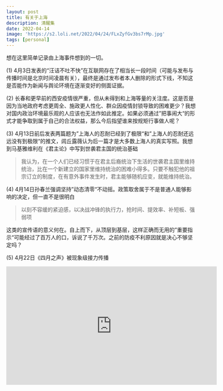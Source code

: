 ```yaml
---
layout: post
title: 有关于上海
description: 清醒集
date: 2022-04-14
image: 'https://s2.loli.net/2022/04/24/FLxZyfGv3bs7rMp.jpg'
tags: [personal]
---
```


想在这里简单记录由上海事件想到的一切。

(1) 4月3日发表的“汪诘不吐不快”在互联网存在了相当长一段时间（可能与发布与传播时间是北京时间凌晨有关），最终是通过发布者本人删除的形式下线，不知这是否能作为新闻与舆论环境在逐渐变好的侧面证据。

(2) 长春和更早前的西安疫情很严重，但从未得到和上海等量的关注度。这是否是因为当地政府考虑更周全、施政更人性化、群众因疫情封锁导致的困难更少？我想对国内政治环境最乐观的人应该也无法作如此推定。如果必须通过”把事闹大“的形式才能争取到属于自己的合法权益，那么今后指望谁来按规矩行事做人呢？

(3) 4月13日前后发表两篇题为”上海人的忍耐已经到了极限“和”上海人的忍耐还远远没有到极限“的推文，闾丘露薇认为后一篇才是大多数上海人的真实写照。我想到马基雅维利在《君主论》中写到世袭君主国的统治基础
> 我认为，在一个人们已经习惯于在君主后裔统治下生活的世袭君主国里维持统治，比在一个新建立的国家里维持统治的困难小得多。只要不触犯他的祖宗订立的制度，在有意外事件发生时，君主能够随机应变，就能维持统治。

(4) 4月14日孙春兰强调坚持”动态清零“不动摇。政策取舍属于不是普通人能够影响的决定，但一直不是很明白
> 以刻不容缓的紧迫感，以决战冲锋的执行力，抢时间、提效率、补短板、强弱项

这类的宣传语的意义何在。自上而下，从顶层到基层，这样正确而无用的”重要指示“可能经过了百万人的口，诉说了千万次。之前的防疫不利原因就是决心不够坚定吗？

(5) 4月22日《四月之声》被现象级接力传播
<iframe width="560" height="315" src="https://www.youtube.com/embed/38_thLXNHY8" title="YouTube video player" frameborder="0" allow="accelerometer; autoplay; clipboard-write; encrypted-media; gyroscope; picture-in-picture" allowfullscreen></iframe>
